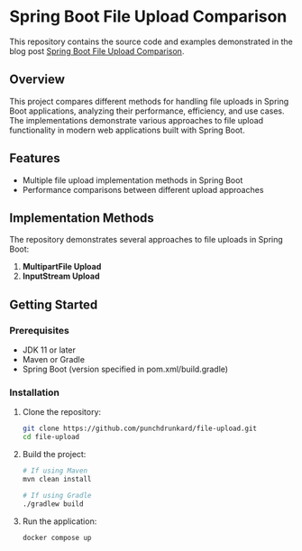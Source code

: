 # Spring Boot File Upload Comparison

This repository contains the source code and examples demonstrated in the blog post [Spring Boot File Upload Comparison](https://punchdrunkard.github.io/posts/spring-boot/file-upload-comparison/).

## Overview

This project compares different methods for handling file uploads in Spring Boot applications, analyzing their performance, efficiency, and use cases. The implementations demonstrate various approaches to file upload functionality in modern web applications built with Spring Boot.

## Features

- Multiple file upload implementation methods in Spring Boot
- Performance comparisons between different upload approaches

## Implementation Methods

The repository demonstrates several approaches to file uploads in Spring Boot:

1. **MultipartFile Upload**
2. **InputStream Upload**

   
## Getting Started

### Prerequisites

- JDK 11 or later
- Maven or Gradle
- Spring Boot (version specified in pom.xml/build.gradle)

### Installation

1. Clone the repository:
   ```bash
   git clone https://github.com/punchdrunkard/file-upload.git
   cd file-upload
   ```

2. Build the project:
   ```bash
   # If using Maven
   mvn clean install
   
   # If using Gradle
   ./gradlew build
   ```

3. Run the application:
   ```bash
   docker compose up 
   ```
